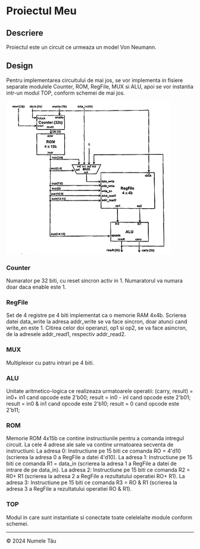 # Proiectul Meu 


## Descriere
Proiectul este un circuit ce urmeaza un model Von Neumann.

## Design
Pentru implementarea circuitului de mai jos, se vor implementa in fisiere separate modulele Counter, ROM, RegFile, MUX si ALU, apoi se vor instantia intr-un modul TOP, conform schemei de mai jos.

![alt text](https://github.com/emilutz137/my-cpu/blob/main/Picture1.png?raw=true)

### Counter
Numarator pe 32 biti, cu reset sincron activ in 1. Numaratorul va numara doar daca enable este 1.


### RegFile
Set de 4 registre pe 4 biti implementat ca o memorie RAM 4x4b. Scrierea datei data_write la adresa addr_write se va face sincron, doar atunci cand write_en este 1. Citirea celor doi operanzi, op1 si op2, se va face asincron, de la adresele addr_read1, respectiv addr_read2.

### MUX
Multiplexor cu patru intrari pe 4 biti.


### ALU
Unitate aritmetico-logica ce realizeaza urmatoarele operatii:
(carry, result) = in0+ in1 cand opcode este 2'b00;
result = in0 - inl cand opcode este 2'b01;
result = in0 & in1 cand opcode este 2'b10;
result = 0 cand opcode este 2'b11;


### ROM
Memorie ROM 4x15b ce contine instructiunile pentru a comanda intregul circuit. La cele 4 adrese ale sale va contine urmatoarea secventa de instructiuni:
La adresa 0: Instructiune pe 15 biti ce comanda RO = 4'd10 (scrierea la adresa 0 a RegFile a datei 4'd10).
La adresa 1: Instructiune pe 15 biti ce comanda R1 = data_in (scrierea la adresa 1 a RegFile a datei de intrare de pe data_in).
La adresa 2: Instructiune pe 15 biti ce comanda R2 = R0+ R1 (scrierea la adresa 2 a RegFile a rezultatului operatiei RO+ R1).
La adresa 3: Instructiune pe 15 biti ce comanda R3 = RO & R1 (scrierea la adresa 3 a RegFile a rezultatului operatiei RO & R1).


### TOP
Modul in care sunt instantiate si conectate toate celelelalte module conform schemei.

---
© 2024 Numele Tău
